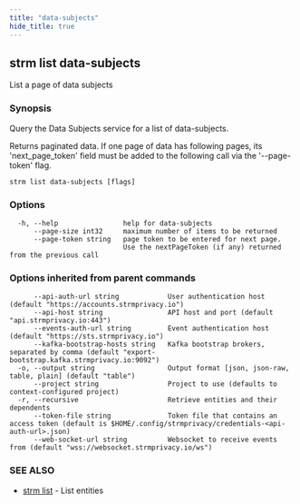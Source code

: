 ```yaml
---
title: "data-subjects"
hide_title: true
---
```

## strm list data-subjects

List a page of data subjects

### Synopsis

Query the Data Subjects service for a list of data-subjects.

Returns paginated data. If one page of data has following pages, its 'next_page_token'
field must be added to the following call via the '--page-token' flag.


```
strm list data-subjects [flags]
```

### Options

```
  -h, --help                help for data-subjects
      --page-size int32     maximum number of items to be returned
      --page-token string   page token to be entered for next page.
                            Use the nextPageToken (if any) returned from the previous call
```

### Options inherited from parent commands

```
      --api-auth-url string            User authentication host (default "https://accounts.strmprivacy.io")
      --api-host string                API host and port (default "api.strmprivacy.io:443")
      --events-auth-url string         Event authentication host (default "https://sts.strmprivacy.io")
      --kafka-bootstrap-hosts string   Kafka bootstrap brokers, separated by comma (default "export-bootstrap.kafka.strmprivacy.io:9092")
  -o, --output string                  Output format [json, json-raw, table, plain] (default "table")
      --project string                 Project to use (defaults to context-configured project)
  -r, --recursive                      Retrieve entities and their dependents
      --token-file string              Token file that contains an access token (default is $HOME/.config/strmprivacy/credentials-<api-auth-url>.json)
      --web-socket-url string          Websocket to receive events from (default "wss://websocket.strmprivacy.io/ws")
```

### SEE ALSO

* [strm list](docs/04-reference/01-cli-reference/strm/list/index.md)	 - List entities

